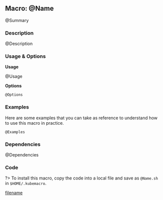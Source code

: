 ## Macro: @Name

@Summary

<!-- tabs:start -->

### **Description**

@Description

### **Usage & Options**

**Usage**

@Usage

**Options**

```
@Options
```

### **Examples**

Here are some examples that you can take as reference to understand how to use this macro in practice.
```shell
@Examples
```

### **Dependencies**

@Dependencies

### **Code**

?> To install this macro, copy the code into a local file and save as `@Name.sh` in `$HOME/.kubemacro`.

[filename](../bin/@Name.sh ':include :type=code shell')

<!-- tabs:end -->
